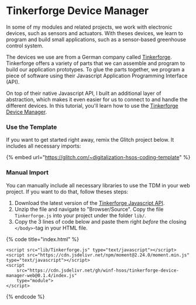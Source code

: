 # Tinkerforge Device Manager

In some of my modules and related projects, we work with electronic devices, such as sensors and actuators. With theses devices, we learn to program and build small applications, such as a sensor-based greenhouse control system.

The devices we use are from a German company called [Tinkerforge](https://www.tinkerforge.com/en/). Tinkerforge offers a variety of parts that we can assemble and program to build our application prototypes. To glue the parts together, we program a piece of software using their Javascript Application Programming Interface \(API\).

On top of their native Javascript API, I built an additional layer of abstraction, which makes it even easier for us to connect to and handle the different devices. In this tutorial, you'll learn how to use the [Tinkerforge Device Manager](https://github.com/winf-hsos/tinkerforge-device-manager-web).

### Use the Template

If you want to get started right away, remix the Glitch project below. It includes all necessary imports:

{% embed url="https://glitch.com/~digitalization-hsos-coding-template" %}

### Manual Import

You can manually include all necessary libraries to use the TDM in your web project. If you want to do that, follow theses steps:

1. Download the latest version of the [Tinkerforge Javascript API](https://www.tinkerforge.com/de/doc/Downloads.html#downloads-bindings-examples).
2. Unzip the file and navigate to "Browser/Source". Copy the file `Tinkerforge.js` into your project under the folder `lib/`.
3. Copy the 3 lines of code below and paste them right _before_ the closing `</body>`-tag in your HTML file.

{% code title="index.html" %}
```markup
<script src="lib/Tinkerforge.js" type="text/javascript"></script>
<script src="https://cdn.jsdelivr.net/npm/moment@2.24.0/moment.min.js" type="text/javascript"></script>
<script
    src="https://cdn.jsdelivr.net/gh/winf-hsos/tinkerforge-device-manager-web@0.1.4/index.js"
    type="module">
</script>
```
{% endcode %}

